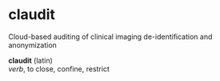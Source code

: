 
# claudit

Cloud-based auditing of clinical imaging de-identification and anonymization

**claudit** (latin)  
*verb*, to close, confine, restrict

